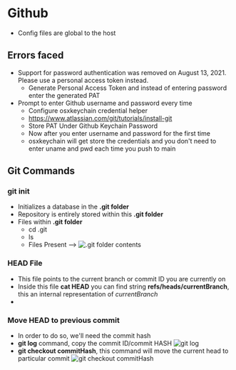 # Github
- Config files are global to the host
## Errors faced
- Support for password authentication was removed on August 13, 2021. Please use a personal access token instead.
    - Generate Personal Access Token and instead of entering password enter the generated PAT
- Prompt to enter Github username and password every time
    - Configure osxkeychain credential helper
    - https://www.atlassian.com/git/tutorials/install-git
    - Store PAT Under Github Keychain Password
    - Now after you enter username and password for the first time
    - osxkeychain will get store the credentials and you don't need to enter uname and pwd each time you push to main
## Git Commands
### git init
- Initializes a database in the **.git folder**
- Repository is entirely stored within this **.git folder**
- Files within **.git folder**
    - cd .git
    - ls
    - Files Present --> ![.git folder contents](https://drive.google.com/open?id=1-8fXTRyjcCCJnYu_aNhybNn2kWOidQ0Y&authuser=stormbreaker4545%40gmail.com&usp=drive_fs)

### HEAD File
- This file points to the current branch or commit ID you are currently on
- Inside this file **cat HEAD** you can find string **refs/heads/currentBranch**, this an internal representation of *currentBranch*
- 

### Move HEAD to previous commit
- In order to do so, we'll need the commit hash
- **git log** command, copy the commit ID/commit HASH ![git log](https://drive.google.com/open?id=1-6NyebraZB2P6sfQLniNjZEX-dpQsUGU&authuser=stormbreaker4545%40gmail.com&usp=drive_fs)
- **git checkout commitHash**, this command will move the current head to particular commit ![git checkout commitHash](https://drive.google.com/open?id=1-CQDgoYf9SQx6bue2vz49i_GmS7gVGMk&authuser=stormbreaker4545%40gmail.com&usp=drive_fs)
